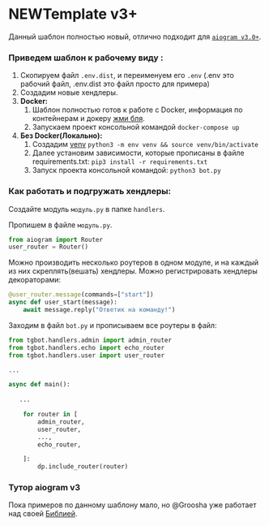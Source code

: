 # NEWTemplate v3+

Данный шаблон полностью новый, отлично подходит для [`aiogram v3.0+`](https://github.com/aiogram/aiogram/tree/dev-3.x).

### Приведем шаблон к рабочему виду :
1. Скопируем файл `.env.dist`, и переименуем его `.env` (.env это рабочий файл, .env.dist это файл просто для примера)
2. Создадим новые хендлеры.
3. **Docker:**
   1. Шаблон полностью готов к работе с  Docker, информация по контейнерам и докеру [жми бля](https://docs.docker.com/get-docker/).
   2. Запускаем проект консольной командой `docker-compose up`
4. **Без Docker(Локально):**
   1. Создадим  [venv](https://docs.python.org/3/library/venv.html) `python3 -m env venv && source venv/bin/activate`
   2. Далее установим зависимости, которые прописаны в файле requirements.txt: `pip3 install -r requirements.txt`
   3. Запуск проекта консольной командой: `python3 bot.py`


### Как работать и подгружать хендлеры:
Создайте модуль `модуль.py` в папке `handlers`.

Пропишем в файле  `модуль.py`.
```python
from aiogram import Router
user_router = Router()
```
Можно производить несколько роутеров в одном модуле, и на каждый из них скреплять(вешать) хендлеры.
Можно регистрировать хендлеры декораторами:
```python
@user_router.message(commands=["start"])
async def user_start(message):
    await message.reply("Ответик на команду!")
```

Заходим в файл `bot.py` и прописываем все роутеры в файл:
```python
from tgbot.handlers.admin import admin_router
from tgbot.handlers.echo import echo_router
from tgbot.handlers.user import user_router

...

async def main():
   
   ...

    for router in [
        admin_router,
        user_router,
        ...,
        echo_router,

    ]:
        dp.include_router(router)
```

### Тутор aiogram v3
Пока примеров по данному шаблону мало, но @Groosha уже работает над своей [Библией](https://groosha.2038.io/telegram-tutorial-2/).
